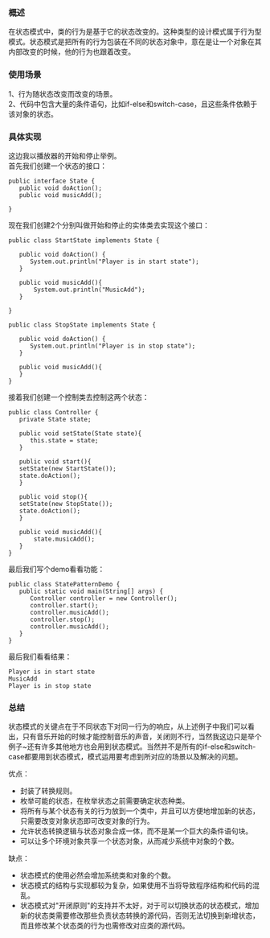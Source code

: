 ### 概述
在状态模式中，类的行为是基于它的状态改变的。这种类型的设计模式属于行为型模式。状态模式是把所有的行为包装在不同的状态对象中，意在是让一个对象在其内部改变的时候，他的行为也跟着改变。

### 使用场景
1、行为随状态改变而改变的场景。  
2、代码中包含大量的条件语句，比如if-else和switch-case，且这些条件依赖于该对象的状态。

### 具体实现
这边我以播放器的开始和停止举例。  
首先我们创建一个状态的接口：

```
public interface State {
   public void doAction();
   public void musicAdd();
   
}
```
现在我们创建2个分别叫做开始和停止的实体类去实现这个接口：

```
public class StartState implements State {

   public void doAction() {
      System.out.println("Player is in start state");
   }
   
   public void musicAdd(){
       System.out.println("MusicAdd"); 
   }

}
```
```
public class StopState implements State {

   public void doAction() {
      System.out.println("Player is in stop state");
   }

   public void musicAdd(){
   }
}
```
接着我们创建一个控制类去控制这两个状态：

```
public class Controller {
   private State state;

   public void setState(State state){
      this.state = state;        
   }

   public void start(){
   setState(new StartState());
   state.doAction();
   }
   
   public void stop(){
   setState(new StopState());
   state.doAction();
   }
   
   public void musicAdd(){
       state.musicAdd();
   }
}
```
最后我们写个demo看看功能：

```
public class StatePatternDemo {
   public static void main(String[] args) {
      Controller controller = new Controller();
      controller.start();
      controller.musicAdd();
      controller.stop();
      controller.musicAdd();
   }
}
```
最后我们看看结果：

```
Player is in start state
MusicAdd
Player is in stop state
```

### 总结
状态模式的关键点在于不同状态下对同一行为的响应，从上述例子中我们可以看出，只有音乐开始的时候才能控制音乐的声音，关闭则不行，当然我这边只是举个例子~还有许多其他地方也会用到状态模式。当然并不是所有的if-else和switch-case都要用到状态模式，模式运用要考虑到所对应的场景以及解决的问题。

优点：

 - 封装了转换规则。
 - 枚举可能的状态，在枚举状态之前需要确定状态种类。 
 - 将所有与某个状态有关的行为放到一个类中，并且可以方便地增加新的状态，只需要改变对象状态即可改变对象的行为。
 - 允许状态转换逻辑与状态对象合成一体，而不是某一个巨大的条件语句块。
 - 可以让多个环境对象共享一个状态对象，从而减少系统中对象的个数。

缺点：

- 状态模式的使用必然会增加系统类和对象的个数。 
- 状态模式的结构与实现都较为复杂，如果使用不当将导致程序结构和代码的混乱。
- 状态模式对"开闭原则"的支持并不太好，对于可以切换状态的状态模式，增加新的状态类需要修改那些负责状态转换的源代码，否则无法切换到新增状态，而且修改某个状态类的行为也需修改对应类的源代码。